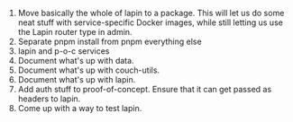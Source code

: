 1. Move basically the whole of lapin to a package. This will let us do some neat stuff with service-specific Docker images, while still letting us use the Lapin router type in admin.
2. Separate pnpm install from pnpm everything else
3. lapin and p-o-c services
4. Document what's up with data.
5. Document what's up with couch-utils.
6. Document what's up with lapin.
7. Add auth stuff to proof-of-concept. Ensure that it can get passed as headers to lapin.
8. Come up with a way to test lapin.
